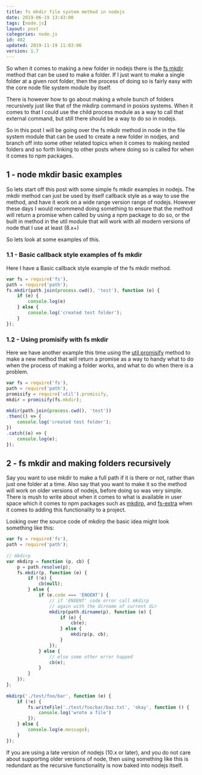 ```yaml
---
title: fs mkdir file system method in nodejs
date: 2019-06-19 13:43:00
tags: [node.js]
layout: post
categories: node.js
id: 482
updated: 2019-11-19 11:03:06
version: 1.7
---
```


So when it comes to making a new folder in nodejs there is the [fs mkdir](https://nodejs.org/api/fs.html#fs_fs_mkdir_path_options_callback) method that can be used to make a folder. If I just want to make a single folder at a given root folder, then the process of doing so is fairly easy with the core node file system module by itself.

There is however how to go about making a whole bunch of folders recursively just like that of the mkdirp command in posixs systems. When it comes to that I could use the child process module as a way to call that external command, but still there should be a way to do so in nodejs.

So in this post I will be going over the fs mkdir method in node in the file system module that can be used to create a new folder in nodjes, and branch off into some other related topics when it comes to making nested folders and so forth linking to other posts where doing so is called for when it comes to npm packages.

<!-- more -->

## 1 - node mkdir basic examples

So lets start off this post with some simple fs mkdir examples in nodejs. The mkdir method can just be used by itself callback style as a way to use the method, and have it work on a wide range version range of nodejs. However these days I would recommend doing something to ensure that the method will return a promise when called by using a npm package to do so, or the built in method in the util module that will work with all modern versions of node that I use at least (8.x+)

So lets look at some examples of this.

### 1.1 - Basic callback style examples of fs mkdir

Here I have a Basic callback style example of the fs mkdir method.

```js
var fs = require('fs'),
path = require('path');
fs.mkdir(path.join(process.cwd(), 'test'), function (e) {
    if (e) {
        console.log(e)
    } else {
        console.log('created test folder');
    }
});
```

### 1.2 - Using promisify with fs mkdir

Here we have another example this time using the [util promisify](/2019/06/22/nodejs-util-promisify/) method to make a new method that will return a promise as a way to handy what to do when the process of making a folder works, and what to do when there is a problem.

```js
var fs = require('fs'),
path = require('path'),
promisify = require('util').promisify,
mkdir = promisify(fs.mkdir);
 
mkdir(path.join(process.cwd(), 'test'))
.then(() => {
    console.log('created test folder');
})
.catch((e) => {
    console.log(e);
});
```

## 2 - fs mkdir and making folders recursively

Say you want to use mkdir to make a full path if it is there or not, rather than just one folder at a time. Also say that you want to make it so the method will work on older versions of nodejs, before doing so was very simple. There is mush to write about when it comes to what is available in user space which it comes to npm packages such as [mkdirp](/2017/11/14/nodejs-mkdirp/), and [fs-extra](/2018/01/08/nodejs-fs-extra/) when it comes to adding this functionality to a project.

Looking over the source code of mkdirp the basic idea might look something like this:

```js
var fs = require('fs'),
path = require('path');
 
// mkdirp
var mkdirp = function (p, cb) {
    p = path.resolve(p);
    fs.mkdir(p, function (e) {
        if (!e) {
            cb(null);
        } else {
            if (e.code === 'ENOENT') {
                // if 'ENOENT' code error call mkdirp
                // again with the dirname of current dir
                mkdirp(path.dirname(p), function (e) {
                    if (e) {
                        cb(e);
                    } else {
                        mkdirp(p, cb);
                    }
                });
            } else {
                // else some other error happed
                cb(e);
            }
        }
    });
};
 
mkdirp('./test/foo/bar', function (e) {
    if (!e) {
        fs.writeFile('./test/foo/bar/baz.txt', 'okay', function () {
            console.log('wrote a file')
        });
    } else {
        console.log(e.message);
    }
});
```

If you are using a late version of nodejs (10.x or later), and you do not care about supporting older versions of node, then using something like this is redundant as the recursive functionality is now baked into nodejs itself.